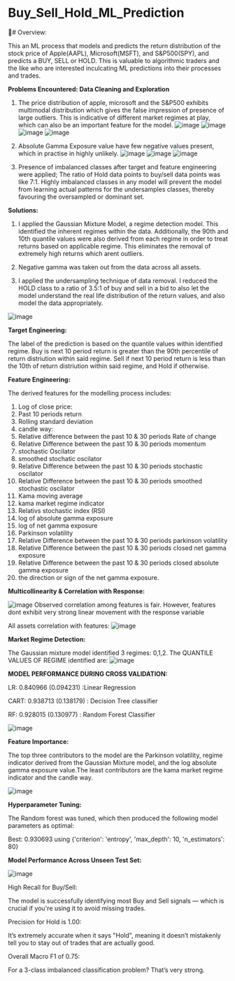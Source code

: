 # Buy_Sell_Hold_ML_Prediction

🚀# Overview:


This an ML process that models and predicts the return distribution of the stock price of Apple(AAPL), Microsoft(MSFT), and S&P500(SPY), and predicts a BUY, SELL or HOLD. This is valuable to algorithmic traders and the like who are interested inculcating ML predictions into their processes and trades.

**Problems Encountered: Data Cleaning and Exploration**

1. The price distribution of apple, microsoft and the S&P500 exhibits multimodal distribution which gives the false impression of presence of large outliers. This is indicative of different market regimes at play, which can also be an important feature for  the model.
![image](https://github.com/user-attachments/assets/b2a00753-3870-4492-ad35-0619da374113)
![image](https://github.com/user-attachments/assets/ab0a0bfd-e7bf-4cf2-ad25-bf67856712a0)
![image](https://github.com/user-attachments/assets/adc02743-f079-44d0-a17e-6b7583c579aa)
![image](https://github.com/user-attachments/assets/1654c8fb-2a72-4c31-8224-9e6848b3f86f)



3. Absolute Gamma Exposure value have few negative values present, which in practise in highly unlikely.
   ![image](https://github.com/user-attachments/assets/9afb4989-ebf8-41c0-aba0-791aec4bbff9)
   ![image](https://github.com/user-attachments/assets/674164f4-880a-4300-8d1d-1d150d9506a5)
   ![image](https://github.com/user-attachments/assets/8b7a206e-87b5-4d65-9cc0-9994b06f1b19)




5. Presence of imbalanced classes after target and feature engineering were applied; The ratio of Hold data points to buy/sell data points was like 7:1. Highly imbalanced classes in any model will prevent the model from learning actual patterns for the undersamples classes, thereby favouring the oversampled or dominant set. 
   


**Solutions:**

1. I applied the Gaussian Mixture Model, a regime detection model. This identified the inherent regimes within the data. Additionally, the 90th and 10th quantile values were also derived from each regime in order to treat returns based on applicable regime. This eliminates the removal of extremely high returns which arent outliers.

2. Negative gamma was taken out from the data across all assets.
3. I applied the undersampling technique of data removal. I reduced the HOLD class to a ratio of 3.5:1 of buy and sell in a bid to also let the model understand the real life distribution of the return values, and also model the data appropriately.

![image](https://github.com/user-attachments/assets/01537db6-6d82-489b-afda-2de8d57bd386)


**Target Engineering:**

The label of the prediction is based on the quantile values within identified regime. Buy is next 10 period return is greater than the 90th percentile of return distriution within said regime. Sell if next 10 period return is less than the 10th of return distriution within said regime, and Hold if otherwise.

**Feature Engineering:**

The derived features for the modelling process includes:
1. Log of close price:
2. Past 10 periods return
3. Rolling standard deviation
4. candle way:
5. Relative difference between the past 10 & 30 periods Rate of change
6. Relative Difference between the past 10 & 30 periods momentum
7. stochastic Oscilator
8. smoothed stochatic oscilator
9. Relative Difference between the past 10 & 30 periods stochastic oscilator
10. Relative Difference between the past 10 & 30 periods smoothed stochastic oscilator
11. Kama moving average
12. kama market regime indicator
13. Relativs stochastic index (RSI)
14. log of absolute gamma exposure
15. log of net gamma exposure
16. Parkinson volatility
17. Relative Difference between the past 10 & 30 periods parkinson volatility
18. Relative Difference between the past 10 & 30 periods closed net gamma exposure
19. Relative Difference between the past 10 & 30 periods closed absolute gamma exposure
20. the direction or sign of the net gamma exposure.


**Multicollinearity & Correlation with Response:**

![image](https://github.com/user-attachments/assets/9242bef2-6d0a-4b24-b2df-88c6e25a43df)
Observed correlation among features is fair. However, features dont exhibit very strong linear movement with the response variable

All assets correlation with features:
![image](https://github.com/user-attachments/assets/31f4fcb9-c852-47fa-a997-e7f55a8c129d)



**Market Regime Detection:**

The Gaussian mixture model identified 3 regimes: 0,1,2. The QUANTILE VALUES OF REGIME identified are:
![image](https://github.com/user-attachments/assets/2083b669-917a-4a1e-bdc2-62bddbcd1453)



**MODEL PERFORMANCE DURING CROSS VALIDATION:**

LR: 0.840966 (0.094231) :Linear Regression

CART: 0.938713 (0.138179) : Decision Tree classifier

RF: 0.928015 (0.130977)    : Random Forest Classifier

![image](https://github.com/user-attachments/assets/cee94c2c-6525-4966-bf73-95096457e69d)

**Feature Importance:**

The top three contributors to the model are the Parkinson volatility, regime indicator derived from the Gaussian Mixture model, and the log absolute gamma exposure value.The least contributors are the kama market regime indicator and the candle way.

![image](https://github.com/user-attachments/assets/1d0069c8-3253-4f05-b96a-152c2114c8ba)


**Hyperparameter Tuning:** 


The Random forest was tuned, which then produced the following model parameters as optimal:


Best: 0.930693 using {'criterion': 'entropy', 'max_depth': 10, 'n_estimators': 80}


**Model Performance Across Unseen Test Set:**


![image](https://github.com/user-attachments/assets/36f82f4c-ed8e-461d-8cbd-e5195de66874)

High Recall for Buy/Sell:

The model is successfully identifying most Buy and Sell signals — which is crucial if you're using it to avoid missing trades.

Precision for Hold is 1.00:

It’s extremely accurate when it says "Hold", meaning it doesn’t mistakenly tell you to stay out of trades that are actually good.

Overall Macro F1 of 0.75:

For a 3-class imbalanced classification problem? That’s very strong.
